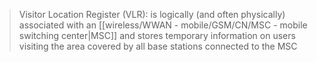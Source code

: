 >Visitor Location Register (VLR): is logically (and often physically) associated with an [[wireless/WWAN - mobile/GSM/CN/MSC - mobile switching center|MSC]] and stores temporary information on users visiting the area covered by all base stations connected to the MSC